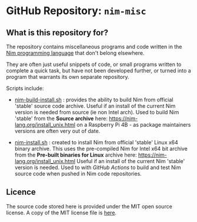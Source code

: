 # GitHub Repository: `nim-misc`

## What is this repository for?

The repository contains miscellaneous programs and code written in the [Nim
programming language](https://nim-lang.org/) that don't belong elsewhere.

They are often just useful snippets of code, or small programs written to
complete a quick task, but have not been developed further, or turned into
a program that warrants its own separate repository.

Scripts include:

- [nim-build-install.sh](./nim-build-install.sh) : provides the ability to build 
Nim from official 'stable' source code archive. Useful if an install of the 
current Nim version is needed from source (ie non Intel arch). Used to build 
Nim 'stable' from the **Source archive** here: https://nim-lang.org/install_unix.html 
on a Raspberry Pi 4B - as package maintainers versions are often very out of date.

- [nim-install.sh](./nim-install.sh) : created to install Nim from official 
'stable' Linux x64 binary archive. This uses the pre-compiled Nim for Intel x64 bit archive 
from the **Pre-built binaries for Linux** archive here: https://nim-lang.org/install_unix.html
Useful if an install of the current Nim 'stable' version is needed.
Used to with *GitHub Actions* to build and test Nim source code when pushed in Nim code 
repositories.


## Licence

The source code stored here is provided under the MIT open source license. A 
copy of the MIT license file is [here](./LICENSE).

